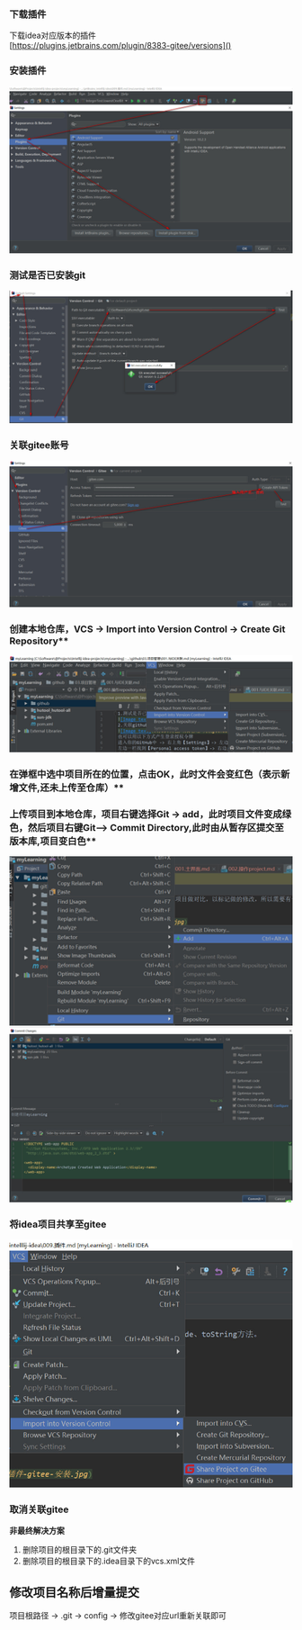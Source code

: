 ### 下载插件  
下载idea对应版本的插件  
[https://plugins.jetbrains.com/plugin/8383-gitee/versions]()  

### 安装插件
![](resources/images/gitee/插件-gitee-安装.jpg)

### 测试是否已安装git
![Image text](resources/images/git/项目管理-测试git.jpg)

### 关联gitee账号
![](./resources/插件-关联gitee账号.jpg)

### 创建本地仓库，VCS -> Import into Version Control -> Create Git Repository**
![Image text](resources/images/git/项目管理-创建本地仓库.jpg)

### 在弹框中选中项目所在的位置，点击OK，此时文件会变红色（表示新增文件,还未上传至仓库）**
### 上传项目到本地仓库，项目右键选择Git -> add，此时项目文件变成绿色，然后项目右键Git--> Commit Directory,此时由从暂存区提交至版本库,项目变白色**
![Image text](resources/images/git/项目管理-添加项目到git仓库.jpg)
![Image text](resources/images/git/项目管理-提交项目至仓库.jpg)

### 将idea项目共享至gitee
![](./resources/将idea项目共享至gitee.jpg)

### 取消关联gitee
**非最终解决方案**
1. 删除项目的根目录下的.git文件夹  
2. 删除项目的根目录下的.idea目录下的vcs.xml文件

## 修改项目名称后增量提交
项目根路径 -> .git -> config -> 修改gitee对应url重新关联即可